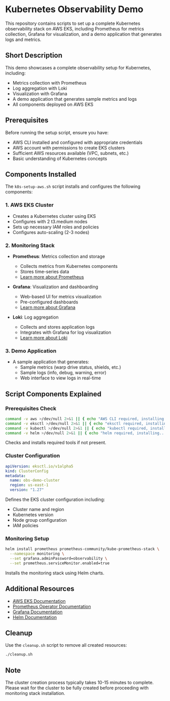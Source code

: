 # Kubernetes Observability Demo

This repository contains scripts to set up a complete Kubernetes observability stack on AWS EKS, including Prometheus for metrics collection, Grafana for visualization, and a demo application that generates logs and metrics.

## Short Description

This demo showcases a complete observability setup for Kubernetes, including:
- Metrics collection with Prometheus
- Log aggregation with Loki
- Visualization with Grafana
- A demo application that generates sample metrics and logs
- All components deployed on AWS EKS

## Prerequisites

Before running the setup script, ensure you have:
- AWS CLI installed and configured with appropriate credentials
- AWS account with permissions to create EKS clusters
- Sufficient AWS resources available (VPC, subnets, etc.)
- Basic understanding of Kubernetes concepts

## Components Installed

The `k8s-setup-aws.sh` script installs and configures the following components:

### 1. AWS EKS Cluster
- Creates a Kubernetes cluster using EKS
- Configures with 2 t3.medium nodes
- Sets up necessary IAM roles and policies
- Configures auto-scaling (2-3 nodes)

### 2. Monitoring Stack
- **Prometheus**: Metrics collection and storage
  - Collects metrics from Kubernetes components
  - Stores time-series data
  - [Learn more about Prometheus](https://prometheus.io/docs/introduction/overview/)

- **Grafana**: Visualization and dashboarding
  - Web-based UI for metrics visualization
  - Pre-configured dashboards
  - [Learn more about Grafana](https://grafana.com/docs/)

- **Loki**: Log aggregation
  - Collects and stores application logs
  - Integrates with Grafana for log visualization
  - [Learn more about Loki](https://grafana.com/docs/loki/latest/)

### 3. Demo Application
- A sample application that generates:
  - Sample metrics (warp drive status, shields, etc.)
  - Sample logs (info, debug, warning, error)
  - Web interface to view logs in real-time

## Script Components Explained

### Prerequisites Check
```bash
command -v aws >/dev/null 2>&1 || { echo "AWS CLI required, installing..."; pip install awscli; }
command -v eksctl >/dev/null 2>&1 || { echo "eksctl required, installing..."; ... }
command -v kubectl >/dev/null 2>&1 || { echo "kubectl required, installing..."; ... }
command -v helm >/dev/null 2>&1 || { echo "helm required, installing..."; ... }
```
Checks and installs required tools if not present.

### Cluster Configuration
```yaml
apiVersion: eksctl.io/v1alpha5
kind: ClusterConfig
metadata:
  name: obs-demo-cluster
  region: us-east-1
  version: "1.27"
```
Defines the EKS cluster configuration including:
- Cluster name and region
- Kubernetes version
- Node group configuration
- IAM policies

### Monitoring Setup
```bash
helm install prometheus prometheus-community/kube-prometheus-stack \
  --namespace monitoring \
  --set grafana.adminPassword=observability \
  --set prometheus.serviceMonitor.enabled=true
```
Installs the monitoring stack using Helm charts.

## Additional Resources

- [AWS EKS Documentation](https://docs.aws.amazon.com/eks/latest/userguide/what-is-eks.html)
- [Prometheus Operator Documentation](https://github.com/prometheus-operator/prometheus-operator)
- [Grafana Documentation](https://grafana.com/docs/)
- [Helm Documentation](https://helm.sh/docs/)

## Cleanup

Use the `cleanup.sh` script to remove all created resources:
```bash
./cleanup.sh
```

## Note

The cluster creation process typically takes 10-15 minutes to complete. Please wait for the cluster to be fully created before proceeding with monitoring stack installation.